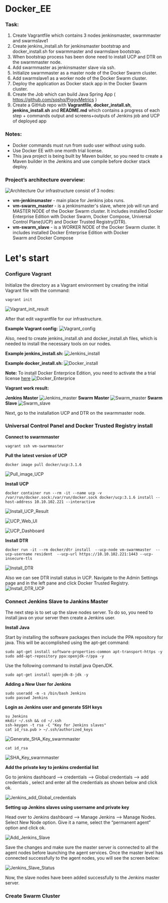 # **Docker_EE**
### **Task:**
1.	Create Vagrantfile which contains 3 nodes jenkinsmaster, swarmmaster and swarmslave1
2.	Create jenkins_install.sh for jenkinsmaster bootstrap and docker_install.sh for swarmmaster and swarmslave bootstrap.
3.	When bootstrap process has been done need to install UCP and DTR on the swarmmaster node.
4.	Add swarmmaster as jenkinsmaster slave via ssh.
5.	Initialize swarmmaster as a master node of the Docker Swarm cluster.
6.	Add swarmslave1 as a worker node of the Docker Swarm cluster.
7.	Deploy the application as Docker stack app in the Docker Swarm cluster.
8.	Create the Job which can build Java Spring App ( https://github.com/sqshq/PiggyMetrics ) 
9.	Create a GitHub repo with **Vagrantfile**, **docker_install.sh**, **jenkins_install.sh** and **README.md** which contains a progress of each step + commands output and screens+outputs of Jenkins job and UCP of deployed app
### **Notes:**
* Docker commands must run from sudo user without using sudo.
* Use Docker EE with one month trial license.
* This java project is being built by Maven builder, so you need to create a Maven builder in the Jenkins and use compile before docker stack deploy.
### **Project’s architecture overview:**
 ![Architecture](https://github.com/resident33/-Docker_EE/blob/Dev/src/Docker_EE%20project%E2%80%99s%20architecture%20overview.png)
Our infrastructure consist of 3 nodes:
* **vm-jenkinsmaster** - main place for Jenkins jobs runs.
* **vm-swarm_master** - is a jenkinsmaster's slave, where job will run and MASTER NODE of the Docker Swarm cluster. It includes installed Docker Enterprise Edition with Docker Swarm, Docker Compose, Universal Control Plane(UCP) and Docker Trusted Registry(DTR).
* **vm-swarm_slave** - is a WORKER NODE of the Docker Swarm cluster. It includes installed Docker Enterprise Edition with Docker Swarm and Docker Compose
# **Let's start**
### **Configure Vagrant**
 Initialize the directory as a Vagrant environment by creating the initial Vagrant file with the command:
```shell
vagrant init
```
  ![Vagrant_init_result](https://github.com/resident33/-Docker_EE/blob/Dev/src/1_Vagrant%20init.jpg)

 After that edit vagrantfile for our infrastructure.

 **Example Vagrant config:**
  ![Vagrant_config](https://github.com/resident33/-Docker_EE/blob/Dev/src/1.1_Vagrant%20file.jpg)
 
 Also, need to create jenkins_install.sh and docker_install.sh files, which is needed to install the necessary tools on our nodes.

 **Example jenkins_install.sh:**
  ![Jenkins_install](https://github.com/resident33/-Docker_EE/blob/Dev/src/1.2_Jenkins%20install%20file.jpg)

 **Example docker_install.sh:**
  ![Docker_install](https://github.com/resident33/-Docker_EE/blob/Dev/src/1.3_Docker%20install%20file.jpg)
 
 **Note:** To install Docker Enterprice Edition, you need to activate the a trial license [here](https://store.docker.com/my-content "Getting Started with Docker Enterprise")
 ![Docker_Enterprice](https://github.com/resident33/-Docker_EE/blob/Dev/src/1.4_Note%20Docker%20Enterpice.jpg)

 **Vagrant work result:**
 
 **Jenkins Master**
 ![Jenkins_master](https://github.com/resident33/-Docker_EE/blob/Dev/src/2_JenkinsMasterOutput.jpg)
 **Swarm Master**
 ![Swarm_master](https://github.com/resident33/-Docker_EE/blob/Dev/src/3.2_SwarmMasterOutput.jpg)
 **Swarm Slave**
 ![Swarm_slave](https://github.com/resident33/-Docker_EE/blob/Dev/src/4_SwarmSlave1Output.jpg)
 
 Next, go to the installation UCP and DTR on the swarmmaster node.
### **Universal Control Panel and Docker Trusted Registry install**

**Connect to swarmmaster**
```shell
vagrant ssh vm-swarmmaster
```
**Pull the latest version of UCP**
```shell
docker image pull docker/ucp:3.1.6
```
 ![Pull_image_UCP](https://github.com/resident33/-Docker_EE/blob/Dev/src/6.1_Install%20UCP%20pull%20Image.jpg)

**Install UCP**
```shell
docker container run --rm -it --name ucp -v /var/run/docker.sock:/var/run/docker.sock docker/ucp:3.1.6 install --host-address 10.10.102.221 --interactive
```
 ![Install_UCP_Result](https://github.com/resident33/-Docker_EE/blob/Dev/src/6.2_Install%20UCP%20finish%20.jpg)
 
 ![UCP_Web_UI](https://github.com/resident33/-Docker_EE/blob/Dev/src/6.3.0_UCP%20web%20UI%20.jpg)
 
 ![UCP_Dashboard](https://github.com/resident33/-Docker_EE/blob/Dev/src/6.3_Install%20UCP%20dashboard%20.jpg)
 
 **Install DTR**
 ```shell
docker run -it --rm docker/dtr install  --ucp-node vm-swarmmaster  --ucp-username resident  --ucp-url https://10.10.102.221:1443 --ucp-insecure-tls
```
 ![Install_DTR](https://github.com/resident33/-Docker_EE/blob/Dev/src/6.4_Install%20DTR%20.jpg)
 
 Also we can see DTR install status in UCP. Navigate to the Admin Settings page and in the left pane and click Docker Trusted Registry.
  ![Install_DTR_UCP](https://github.com/resident33/-Docker_EE/blob/Dev/src/6.4.2_Install%20DTR%20.jpg)
  
  ### **Connect Jenkins Slave to Jankins Master**
  
 The next step is to set up the slave nodes server. To do so, you need to install java on your server then create a Jenkins user.
  
  **Install Java**
  
 Start by installing the software packages then include the PPA repository for java. This will be accomplished using the apt-get command:
  
  ```shell
sudo apt-get install software-properties-common apt-transport-https -y
sudo add-apt-repository ppa:openjdk-r/ppa -y
```
 Use the following command to install java OpenJDK.

```shell
sudo apt-get install openjdk-8-jdk -y
```
  **Adding a New User for Jenkins**

```shell
sudo useradd -m -s /bin/bash Jenkins
sudo passwd Jenkins
```
  **Login as Jenkins user and generate SSH keys**

 ```shell
su Jenkins
mkdir ~/.ssh && cd ~/.ssh
ssh-keygen -t rsa -C "Key for Jenkins slaves"
cat id_rsa.pub > ~/.ssh/authorized_keys
```
 ![Generate_SHA_Key_swarmmaster](https://github.com/resident33/-Docker_EE/blob/Dev/src/8.1_Generate%20SHA_key%20for%20swarmmaster.jpg) 
 
 ```shell
cat id_rsa
```
 
 ![SHA_Key_swarmmaster](https://github.com/resident33/-Docker_EE/blob/Dev/src/8.2_Generate%20SHA_key%20for%20swarmmaster.jpg)

  **Add the private key to jenkins credential list**
  
 Go to jenkins dashboard –> credentials –> Global credentials –> add credentials , select and enter all the credentials as shown below and click ok.

 ![Jenkins_add_Global_credentials](https://github.com/resident33/-Docker_EE/blob/Dev/src/7.4%20Jenkins%20add%20credentials.jpg)
 
  **Setting up Jenkins slaves using username and private key**
  
 Head over to Jenkins dashboard –> Manage Jenkins –> Manage Nodes. Select New Node option. Give it a name, select the “permanent agent” option and click ok.

 ![Add_Jenkins_Slave](https://github.com/resident33/-Docker_EE/blob/Dev/src/9_Add%20jenkins%20slave.jpg)
 
 Save the changes and make sure the master server is connected to all the agent nodes before launching the agent services.
Once the master level has connected successfully to the agent nodes, you will see the screen below:

  ![Jenkins_Slave_Status](https://github.com/resident33/-Docker_EE/blob/Dev/src/9.1_Jenkins%20slave%20status.jpg)
  
 Now, the slave nodes have been added successfully to the Jenkins master server.

  ### **Create Swarm Cluster**
  





